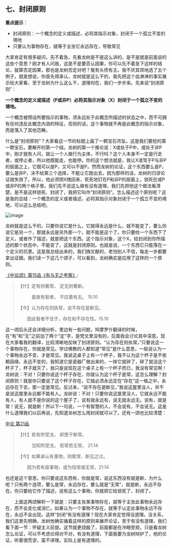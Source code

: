## **七、封闭原则**　

**重点提示**：

- 封闭原则：一个概念的定义或描述，必将其指示对象，封闭于一个孤立不变的境地
- 只要认为事物存在，就等于主张它永远存在，导致常见

大家肯定有很多疑问，先不着急，先看龙树是不是这么讲的，是不是就是前面说的这些个意思？刚才有人问我，这是不是要否认因果，你可以先不着急下这样的结论，就算否定因果，那也是龙树否定对吧？冤有头债有主。我不厌其烦地选了五个例子，就是想说，你首先得承认，龙树就是这么干的，我先把这个血淋淋的事实展示给大家看，至于龙树为什么这么干，道理何在，我们一步步来。先来说“封闭原则”：　　

**一个概念的定义或描述（P或非P）必将其指示对象（X）封闭于一个孤立不变的境地。**

一个概念被预设所要指示的事物，须永远处于此概念所描述的状态之中，而不可拥有任何违反此概念内涵的特征，否则的话，这个事物就不再是此概念的指示对象，而是落入了其他范畴。

什么是“封闭原则”？大家看这一节的标题上画了一颗宝石吊坠，这是我们要挖的第一颗宝石，要解开的第一个结。龙树的第一个推论说：X或处于P中，或处于非P中，刚才就有人问，就让一个人做行为主体，不行吗？这个人本身不一定是行走者，或停止者，所以他既能走，也能停。你的这个想法就是，我让X凌驾于P与非P的层面之上，它既可以是P，又可以不是P。然而龙树的论证，这个东西要么是P，要么是非P，决不给第三个选择，不能让它跑出去，因为那样的话，龙树的归谬论证就失效了。所以，他必须把X拽回来，死死地钉在P和非P的层面上，锁死在或P或非P的两个格子里。我们先不说这么做有没有道理，我们先把他这个做法看清楚，是不是这样锁死、封闭了，我把它叫作“封闭原则”。怎么描述这个原则呢？这是我的总结：一个概念的定义或者描述，必将其指示对象封闭于一个孤立不变的境地，可以这么总结吧。

![image](https://github.com/gwsice/buddhism/blob/master/images/long_shu_de_kong_guan/confinement.gif)

龙树就是这么干的，只要你说它是什么，它就得永远是什么，就不能变了，要么你说它是另一个，那就永远是另外那一个，就不能是这个了。你只要给一个东西下了定义，或者作了描述，就是把这个东西，这个指示对象，这个X，给封闭到你所描述的那个状态中，不能变了，这就是封闭原则。也就是说，一个东西它只能落在一个定义的坑里。这是我总结出来的，我们搞文献的，老怕别人不信，每走一步都要拿出证据。我们读一下这几个颂子，可以看到，龙树确实是应用了这样的一个原则。　　

[《中论颂》第15品《有与无之考察》](https://github.com/gwsice/buddhism/blob/master/%E5%A4%A7%E4%B9%98/%E4%B8%AD%E8%A7%82%20%E8%88%AC%E8%8B%A5/%E6%A0%B9%E6%9C%AC%E4%B8%AD%E8%A7%82/%E4%B8%AD%E8%AE%BA/%E7%AC%AC03%E5%8D%B7.md#15-10):

> 【什】定有则著常， 定无则著断。
>
> 　　　是故有智者， 不应着有无。 15.10
>
> 【今】认为存在则执常，说不存在是断见。
>
> 　　因此智者不住于，存在和不存在性。15.10

这一颂后头还会详细分析，里边有一些问题，鸠摩罗什翻译的时候，在“有”和“无”之前加了两个“定”字，是梵文里没有的，后面我会讨论其中深意。现在大家看我的翻译，比较清晰地反映了封闭原则。“认为存在则执常，”只要说这一个事物存在，你就是常见。学过佛教的人都知道“常见”是什么意思，一般说认为一个事物永远不变，才是常见。我说这桌子上有一个杯子，我不认为这个杯子是不依赖因缘、永远不变的，我知道它是瓷器厂做出来的，一摔它就碎了，碎了就没这个杯子了，杯子就灭了，我只是说现在这个桌子上有一个杯子而已，我没有常见啊！龙树说：不对！只要你说这个杯子存在，你就认为这个杯子是常，这怎么理解？封闭原则！就是你只要说了这个杯子存在，它就必须永远定在“存在”这一格之中，永远存在下去，那一定是常见。反过来，“说不存在是断见，”我说这屋里没人，并不是说这屋里永远都不能有人。龙树说：不对！只要你说这屋里没人，它就永远不能有人，有人就不是你说的这个屋子了，说有就永远有，说无就永远无。说有，就是常！说无，就是断！所以下一句说，一个有智慧的人，不会说有，不会说无。这是什么道理我们以后再说，先知道龙树怎么用封闭就可以了。还有一颂也比较清楚：

[中论 第21品](https://github.com/gwsice/buddhism/blob/master/%E5%A4%A7%E4%B9%98/%E4%B8%AD%E8%A7%82%20%E8%88%AC%E8%8B%A5/%E6%A0%B9%E6%9C%AC%E4%B8%AD%E8%A7%82/%E4%B8%AD%E8%AE%BA/%E7%AC%AC03%E5%8D%B7.md#21-13)

> 【什】若有所受法， 即堕于断常。
>
> 　　　当知所受法， 若常若无常。 21.14
>
> 【今】如果承认有事物，则致常、断见之过。
>
> 　　因为若有彼事物，或为恒常或无常。21.14　　

也还是这个意思，你只要说这东西有，你就是常，说这东西没有就是断，为什么呢？只有两个选项，要么是常，永远存在，要么就是“无常”，就是断，永远不存在。你只要给它作了描述，说有这么个事物，你就把它给锁死了，封闭了。

　　上面这两颂解析一下就是：只要主张某事物存在，就等于主张此事物永远存在，而不会变化或消亡。如果认为一个事物不存在，就等于认定此事物永远不存在，永远不会出现。这样“封闭”有没有道理？现在大家肯定觉得没道理。没关系，我们这里先明确，龙树他确实循着这样的原则来展开论证，至于有没有道理，我们看下面一节：怀疑主义前提。这节就更烧脑了，前面都是在冷眼旁观，只是看龙树怎么论证，可以不考虑论得对不对，有没有道理，下面我要为龙树辩护了，他的论证，听着很荒谬，蛮不讲理，实际上是有道理的。